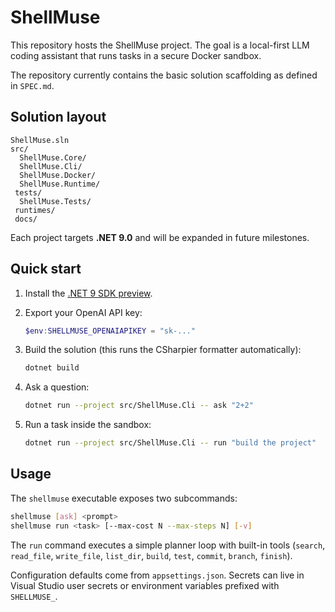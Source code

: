 # ShellMuse

This repository hosts the ShellMuse project. The goal is a local-first LLM coding assistant that runs tasks in a secure Docker sandbox.

The repository currently contains the basic solution scaffolding as defined in `SPEC.md`.

## Solution layout

```
ShellMuse.sln
src/
  ShellMuse.Core/
  ShellMuse.Cli/
  ShellMuse.Docker/
  ShellMuse.Runtime/
 tests/
  ShellMuse.Tests/
 runtimes/
 docs/
```

Each project targets **.NET 9.0** and will be expanded in future milestones.

## Quick start

1. Install the [.NET 9 SDK preview](https://dotnet.microsoft.com/download/dotnet/9.0).
2. Export your OpenAI API key:

   ```powershell
   $env:SHELLMUSE_OPENAIAPIKEY = "sk-..."
   ```

3. Build the solution (this runs the CSharpier formatter automatically):

   ```bash
   dotnet build
   ```

4. Ask a question:

   ```bash
   dotnet run --project src/ShellMuse.Cli -- ask "2+2"
   ```

5. Run a task inside the sandbox:

   ```bash
   dotnet run --project src/ShellMuse.Cli -- run "build the project"
   ```

## Usage

The `shellmuse` executable exposes two subcommands:

```bash
shellmuse [ask] <prompt>
shellmuse run <task> [--max-cost N --max-steps N] [-v]
```

The `run` command executes a simple planner loop with built-in tools
(`search`, `read_file`, `write_file`, `list_dir`, `build`, `test`, `commit`, `branch`, `finish`).

Configuration defaults come from `appsettings.json`. Secrets can live in Visual
Studio user secrets or environment variables prefixed with `SHELLMUSE_`.

